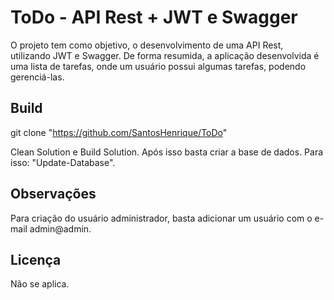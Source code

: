 # ToDo - API Rest + JWT e Swagger

O projeto tem como objetivo, o desenvolvimento de uma API Rest, utilizando JWT e Swagger. De forma resumida, a aplicação desenvolvida é uma lista de tarefas, onde um usuário possui algumas tarefas, podendo gerenciá-las.

## Build

git clone "https://github.com/SantosHenrique/ToDo"

Clean Solution e Build Solution. Após isso basta criar a base de dados. Para isso: "Update-Database".

## Observações

Para criação do usuário administrador, basta adicionar um usuário com o e-mail admin@admin.

## Licença

Não se aplica.
